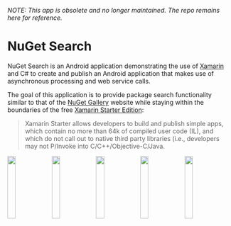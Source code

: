 *NOTE: This app is obsolete and no longer maintained.  The repo remains here for reference.*

NuGet Search
============

NuGet Search is an Android application demonstrating the use of [Xamarin](http://xamarin.com/) and C# to create and publish an Android application that makes use of asynchronous processing and web service calls.

The goal of this application is to provide package search functionality similar to that of the [NuGet Gallery](http://www.nuget.org/) website while staying within the boundaries of the free [Xamarin Starter Edition](https://store.xamarin.com/):

> Xamarin Starter allows developers to build and publish simple apps, which contain no more than 64k of compiled user code (IL), and which do not call out to native third party libraries (i.e., developers may not P/Invoke into C/C++/Objective-C/Java. 

<img src="/../master/StoreAssets/Google/Screen1.png?raw=true" width="19%" />
<img src="/../master/StoreAssets/Google/Screen2.png?raw=true" width="19%" />
<img src="/../master/StoreAssets/Google/Screen3.png?raw=true" width="19%" />
<img src="/../master/StoreAssets/Google/Screen4.png?raw=true" width="19%" />
<img src="/../master/StoreAssets/Google/Screen5.png?raw=true" width="19%" />
